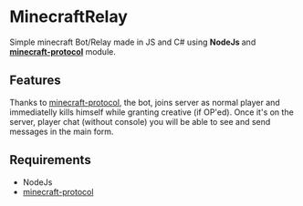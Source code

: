 # MinecraftRelay

Simple minecraft Bot/Relay made in JS and C# using <b> NodeJs </b> and <b> [minecraft-protocol]</b> module.

## Features

Thanks to [minecraft-protocol], the bot, joins server as normal player and immediatelly kills himself while granting creative (if OP'ed).
Once it's on the server, player chat (without console) you will be able to see and send messages in the main form.

## Requirements

- NodeJs
- [minecraft-protocol]
  
  
 [minecraft-protocol]:https://github.com/PrismarineJS/node-minecraft-protocol
